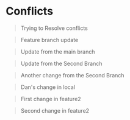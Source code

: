 # Conflicts

> Trying to Resolve conflicts

> Feature branch update

> Update from the main branch

> Update from the Second Branch

> Another change from the Second Branch

> Dan's change in local

> First change in feature2

> Second change in feature2
